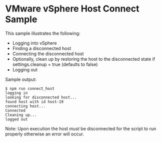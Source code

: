 # VMware vSphere Host Connect Sample
This sample illustrates the following:

* Logging into vSphere
* Finding a disconnected host
* Connecting the disconnected host
* Optionally, clean up by restoring the host to the disconnected state if settings.cleanup = true (defaults to false)
* Logging out

Sample output:

    $ npm run connect_host
    logging in
    looking for disconnected host...
    found host with id host-19
    connecting host...
    Connected
    Cleaning up...
    logged out

Note: Upon execution the host *must* be disconnected for the script to run properly otherwise an error will occur.